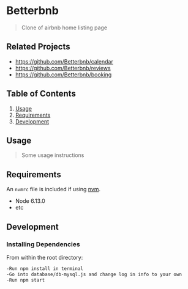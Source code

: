 # Betterbnb

> Clone of airbnb home listing page

## Related Projects

  - https://github.com/Betterbnb/calendar
  - https://github.com/Betterbnb/reviews
  - https://github.com/Betterbnb/booking

## Table of Contents

1. [Usage](#Usage)
1. [Requirements](#requirements)
1. [Development](#development)

## Usage

> Some usage instructions

## Requirements

An `nvmrc` file is included if using [nvm](https://github.com/creationix/nvm).

- Node 6.13.0
- etc

## Development

### Installing Dependencies

From within the root directory:

```sh
-Run npm install in terminal
-Go into database/db-mysql.js and change log in info to your own
-Run npm start
```

